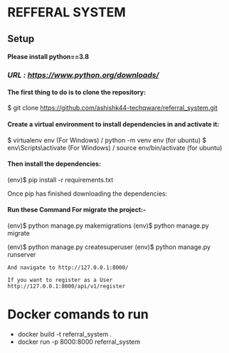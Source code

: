 # REFFERAL SYSTEM
## Setup
#### ****Please install python==3.8**** 
### ***URL : https://www.python.org/downloads/***
#### The first thing to do is to clone the repository:

$ git clone https://github.com/ashishk44-techqware/referral_system.git

#### Create a virtual environment to install dependencies in and activate it:
$ virtualenv env   (For Windows)  / python -m venv env (for ubuntu)
$ env\Scripts\activate (For Windows) / source env/bin/activate  (for ubuntu)

#### Then install the dependencies:
(env)$ pip install -r requirements.txt

Once pip has finished downloading the dependencies:

#### Run these Command For migrate the project:-

(env)$ python manage.py makemigrations
(env)$ python manage.py migrate

(env)$ python manage.py createsuperuser
(env)$ python manage.py runserver

```And navigate to http://127.0.0.1:8000/```

```If you want to register as a User http://127.0.0.1:8000/api/v1/register ```


# Docker comands to run
- docker build -t referral_system . 
- docker run -p 8000:8000 referral_system

